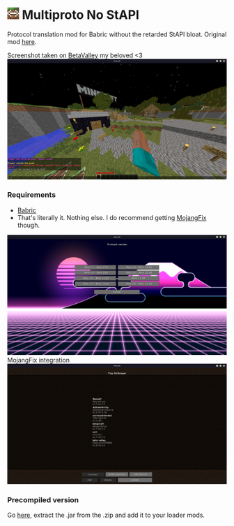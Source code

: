 # ![Multiproto](img/icon_27x27.png) Multiproto No StAPI
Protocol translation mod for Babric without the retarded StAPI bloat. Original mod [here](https://modrinth.com/mod/multiproto). 

Screenshot taken on [BetaValley](https://www.youtube.com/watch?v=XNROtZUusJE) my beloved <3
![Screenshot](img/screenshot.png)

### Requirements

- [Babric](https://babric.github.io/)
- That's literally it. Nothing else. I do recommend getting [MojangFix](https://modrinth.com/mod/mojangfix) though.

![Version List](img/version_list.png)
MojangFix integration
![Server List](img/server_list.png)

### Precompiled version
Go [here](https://nightly.link/skibidiware/multiproto-nostapi/workflows/build/master/Artifacts.zip), extract the .jar from the .zip and add it to your loader mods.